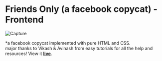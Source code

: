 # Friends Only (a facebook copycat) - Frontend
![Capture]([[https://user-images.githubusercontent.com/55280978/137301444-8ed637ee-f7ff-42fc-adc5-d74d866ff1f7.PNG](https://www.lambdatest.com/blog/wp-content/uploads/2018/11/JPG-2.jpg](https://tolustar.com/wp-content/uploads/2020/02/html-css.jpg)))

*a facebook copycat implemented with pure HTML and CSS.
<br/>
major thanks to Vikash & Avinash from easy tutorials for all the help and resources!
View it <b><a href="https://shaicoyg.github.io/Friends-Only-front-end/">live</a></b>.
